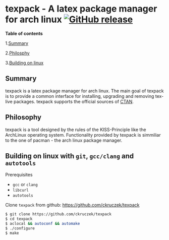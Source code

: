 texpack - A latex package manager for arch linux [![GitHub release](https://img.shields.io/github/release/ckruczek/texpack.svg?style=flat-square)]()
=======

**Table of contents**

1.[Summary](#summary)

2.[Philosphy](#philosophy)

3.[Building on linux](#building-on-linux-with-git-gccclang-and-autotools)


## Summary

texpack is a latex package manager for arch linux. The main goal of texpack is to provide a common interface for installing, upgrading and removing tex-live packages. texpack supports the official sources of [CTAN](http://www.ctan.org).

## Philosophy

texpack is a tool designed by the rules of the KISS-Principle like the ArchLinux operating system.
Functionality provided by texpack is simmiliar to the one of pacman - the arch linux package manager.

## Building on linux with `git`, `gcc/clang` and `autotools`

Prerequisites

- `gcc` or `clang`
- `libcurl` 
- `autotools`

Clone `texpack` from github: https://github.com/ckruczek/texpack

```bash
$ git clone https://github.com/ckruczek/texpack
$ cd texpack
$ aclocal && autoconf && automake
$ ./configure
$ make
```



